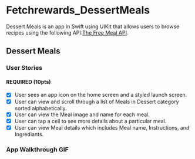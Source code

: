 # Fetchrewards_DessertMeals

Dessert Meals is an app in Swift using UIKit that allows users to browse recipes using the following API:[The Free Meal API](https://www.themealdb.com/api.php#).

## Dessert Meals

### User Stories

#### REQUIRED (10pts)
- [X] User sees an app icon on the home screen and a styled launch screen.
- [X] User can view and scroll through a list of Meals in Dessert category sorted alphabetically.
- [X] User can view the Meal image and name for each meal.
- [X] User can tap a cell to see more details about a particular meal.
- [X] User can view Meal details which includes Meal name, Instructions, and Ingrediants.

### App Walkthrough GIF
